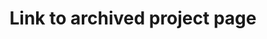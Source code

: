 ---
title: Link to archived project page
summary: 
tags:
date: 

# Optional external URL for project (replaces project detail page).
external_link: 'https://qingqhua.github.io/project/'

image:
  caption:
  focal_point: 

links:
url_code: 
url_pdf: ''
url_slides: ''
url_video: ''

---